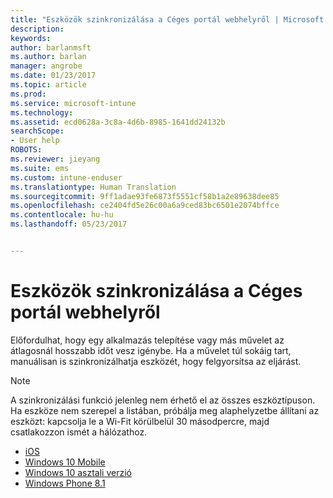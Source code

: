 ```yaml
---
title: "Eszközök szinkronizálása a Céges portál webhelyről | Microsoft Docs"
description: 
keywords: 
author: barlanmsft
ms.author: barlan
manager: angrobe
ms.date: 01/23/2017
ms.topic: article
ms.prod: 
ms.service: microsoft-intune
ms.technology: 
ms.assetid: ecd0628a-3c8a-4d6b-8985-1641dd24132b
searchScope:
- User help
ROBOTS: 
ms.reviewer: jieyang
ms.suite: ems
ms.custom: intune-enduser
ms.translationtype: Human Translation
ms.sourcegitcommit: 9ff1adae93fe6873f5551cf58b1a2e89638dee85
ms.openlocfilehash: ce2404fd5e26c00a6a9ced83bc6501e2074bffce
ms.contentlocale: hu-hu
ms.lasthandoff: 05/23/2017


---
```



# <a name="sync-your-device-with-the-company-portal-website"></a>Eszközök szinkronizálása a Céges portál webhelyről

Előfordulhat, hogy egy alkalmazás telepítése vagy más művelet az átlagosnál hosszabb időt vesz igénybe. Ha a művelet túl sokáig tart, manuálisan is szinkronizálhatja eszközét, hogy felgyorsítsa az eljárást.

> [!Note]
> A szinkronizálási funkció jelenleg nem érhető el az összes eszköztípuson. Ha eszköze nem szerepel a listában, próbálja meg alaphelyzetbe állítani az eszközt: kapcsolja le a Wi-Fit körülbelül 30 másodpercre, majd csatlakozzon ismét a hálózathoz.

* [iOS](sync-your-device-manually-ios.md)
* [Windows 10 Mobile](sync-your-device-manually-windows.md#windows-10-mobile)
* [Windows 10 asztali verzió](sync-your-device-manually-windows.md#windows-10-desktop)
* [Windows Phone 8.1](sync-your-device-manually-windows.md#windows-phone-81)

